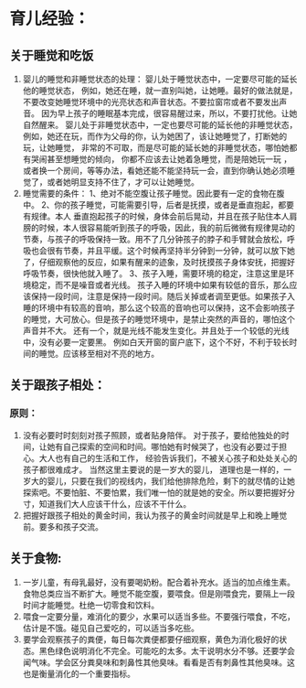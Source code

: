 # 育儿经验：

## 关于睡觉和吃饭

1. 婴儿的睡觉和非睡觉状态的处理：
    婴儿处于睡觉状态中，一定要尽可能的延长他的睡觉状态，
例如，她还在睡，就一直别叫她，让她睡。最好的做法就是，
不要改变她睡觉环境中的光亮状态和声音状态。不要拉窗帘或者不要发出声音。
因为早上孩子的睡眠基本完成，很容易醒过来，所以，不要打扰他。让她自然醒来。
    婴儿处于非睡觉状态中，一定也要尽可能的延长他的非睡觉状态，
例如，她还在玩，而作为父母的你，认为她困了，该让她睡觉了，打断她的玩，让她睡觉，
非常的不可取，而是尽可能的延长她的非睡觉状态，哪怕她都有哭闹甚至想睡觉的倾向，
你都不应该去让她着急睡觉，而是陪她玩一玩 ，或者换一个房间，等等办法，看她还能不能坚持玩一会，直到你确认她必须睡觉了，或者她明显支持不住了，才可以让她睡觉。
1. 睡觉需要的条件：
1、绝对不能空腹让孩子睡觉。因此要有一定的食物在腹中。
2、你的孩子睡觉，可能需要引导，后者是抚摸，或者是垂直抱起，都要有规律。本人
垂直抱起孩子的时候，身体会前后晃动，并且在孩子贴住本人肩膀的时候，本人很容易能听到孩子的呼吸，因此，我的前后微微有规律晃动的节奏，与孩子的呼吸保持一致。用不了几分钟孩子的脖子和手臂就会放松，呼吸也会很有节奏，并且平缓。这个时候再坚持半分钟到一分钟，就可以放下她了，仔细观察他的反应，如果有醒来的迹象，及时抚摸孩子身体安抚，把握好呼吸节奏，很快他就入睡了。
3、孩子入睡，需要环境的稳定，注意这里是环境稳定，而不是噪音或者光线。
孩子入睡的环境中如果有较低的音乐，那么应该保持一段时间，注意是保持一段时间。随后关掉或者调至更低。如果孩子入睡的环境中有较高的音响，那么这个较高的音响也可以保持，这不会影响孩子的睡觉，大可放心。但是孩子的睡觉环境中，是禁止突然的声音的，哪怕这个声音并不大。
还有一个，就是光线不能发生变化。并且处于一个较低的光线中，没有必要一定要黑。
例如白天开窗的窗户底下，这个不好，不利于较长时间的睡觉。应该移至相对不亮的地方。

## 关于跟孩子相处：

### 原则：
1. 没有必要时时刻刻对孩子照顾，或者贴身陪伴。
对于孩子，要给他独处的时间，让她有自己探索的空间和时间。哪怕她有时候哭了，也没有必要过于担心。大人也有自己的生活和工作，
经验告诉我们，不被关心孩子和处处关心的孩子都很难成才。
当然这里主要说的是一岁大的婴儿，
道理也是一样的，一岁大的婴儿，只要在我们的视线内，我们给他排除危险，剩下的就尽情的让她探索吧。不要怕脏、不要怕累，我们唯一怕的就是她的安全。所以要把握好分寸，知道我们大人应该干什么，应该不干什么。
2. 把握好跟孩子相处的黄金时间，我认为孩子的黄金时间就是早上和晚上睡觉前。要多和孩子交流。

## 关于食物:

1. 一岁儿童，有母乳最好，没有要喝奶粉。配合着补充水。适当的加点维生素。食物总类应当不断扩大。睡觉不能空腹，要喂食。但是刚喂食完，要隔上一段时间才能睡觉。杜绝一切零食和饮料。
2. 喂食一定要分量，难消化的要少，水果可以适当多些。不要强行喂食，不吃，估计是不饿。碰见自己爱吃的，可以适当多吃些。
3. 要学会观察孩子的粪便，每日每次粪便都要仔细观察，黄色为消化极好的状态。黑色绿色说明消化不完全。可能吃的太多。太干说明水分不够。还要学会闻气味。学会区分粪臭味和刺鼻性其他臭味。看看是否有刺鼻性其他臭味。这也是衡量消化的一个重要指标。
